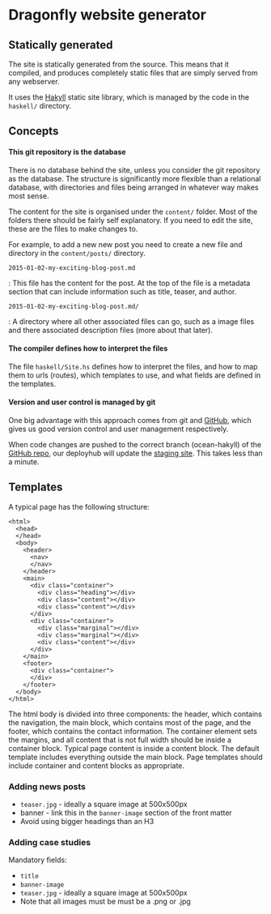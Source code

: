 # Dragonfly website generator

## Statically generated

The site is statically generated from the source. This means that it compiled,
and produces completely static files that are simply served from any webserver. 

It uses the [Hakyll](http://jaspervdj.be/hakyll/index.html) static site library,
which is managed by the code in the `haskell/` directory. 

## Concepts

#### This git repository is the database

There is no database behind the site, unless you consider the git repository as
the database. The structure is significantly more flexible than a relational
database, with directories and files being arranged in whatever way makes most
sense.

The content for the site is organised under the `content/` folder. Most of the
folders there should be fairly self explanatory. If you need to edit the site,
these are the files to make changes to. 

For example, to add a new new post you need to create a new file and directory
in the `content/posts/` directory.

`2015-01-02-my-exciting-blog-post.md`

:   This file has the content for the post. At the top of the file is a metadata
    section that can include information such as title, teaser, and author.

`2015-01-02-my-exciting-blog-post.md/`

:   A directory where all other associated files can go, such as a image files
    and there associated description files (more about that later).



#### The compiler defines how to interpret the files

The file `haskell/Site.hs` defines how to interpret the files, and how to map
them to urls (routes), which templates to use, and what fields are defined
in the templates.

#### Version and user control is managed by git

One big advantage with this approach comes from git and
[GitHub](https://www.github.com/dragonfly-science), which gives us good version
control and user management respectively.

When code changes are pushed to the correct branch (ocean-hakyll) of the  
[GitHub repo](https://www.github.com/dragonfly-science/website), our
deployhub will update the [staging site](https://www-staging.dragonfly.co.nz).
This takes less than a minute. 


## Templates

A typical page has the following structure:
```
<html>
  <head>
  </head>
  <body>
    <header>
      <nav>
      </nav>
    </header>
    <main>
      <div class="container">
        <div class="heading"></div>
        <div class="content"></div>
        <div class="content"></div>
      </div>
      <div class="container">
        <div class="marginal"></div>
        <div class="marginal"></div>
        <div class="content"></div>
      </div>
    </main>
    <footer>
      <div class="container">
      </div>
    </footer>
  </body>
</html>
```

The html body is divided into three components: the header, which contains the
navigation, the main block, which contains most of the page, and the footer,
which contains the contact information. The container element sets the margins, and all
content that is not full width should be inside a container block. Typical page
content is inside a content block. The default template includes everything outside
the main block. Page templates should include container and content blocks as appropriate.

### Adding news posts

- `teaser.jpg` - ideally a square image at 500x500px
- banner - link this in the `banner-image` section of the front matter
- Avoid using bigger headings than an H3

### Adding case studies

Mandatory fields:
- `title`
- `banner-image`
- `teaser.jpg` - ideally a square image at 500x500px
- Note that all images must be must be a .png or .jpg
